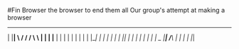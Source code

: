 #Fin Browser the browser to end them all
Our group's attempt at making a browser
 ______   _____    ____     _
| |____|  \   /  / /   \ \ | |
| |____   |   |  | |   | | | |
| |____|  |   |  | |   | | |_|
|  |      |   |  | |   | |  _
|__|      /___\  | |   | | |_|
